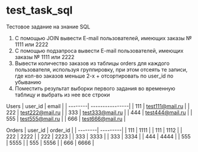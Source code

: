 # test_task_sql
Тестовое задание на знание SQL

1) С помощью JOIN вывести E-mail пользователей, имеющих заказы № 1111 или 2222
2) С помощью подзапроса вывести E-mail пользователей, имеющих заказы № 1111 или 2222
3) Вывести количество заказов из таблицы orders для каждого пользователя, используя группировку,
при этом отсеять те записи, где кол-во заказов меньше 2-х + отсортировать по user_id по убыванию
4) Поместить результат выборки первого задания во временную таблицу и выбрать из нее все строки


Users
| user_id | email           |
| --------| ----------------|
| 111     | test111@mail.ru |
| 222     | test222@mail.ru |
| 333     | test333@mail.ru |
| 444     | test444@mail.ru |
| 555     | test555@mail.ru |
| 666     | test666@mail.ru |

Orders
| user_id | order_id |
| --------| ---------|
| 111     | 1111     |
| 111     | 1112     |
| 222     | 2222     |
| 222     | 2223     |
| 333     | 3333     |
| 333     | 3334     |
| 444     | 4444     |
| 555     | 5555     |
| 555     | 5556     |
| 666     | 6666     |

